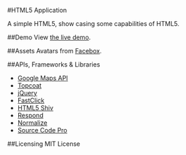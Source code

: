 #HTML5 Application

A simple HTML5, show casing some capabilities of HTML5.

##Demo
View [the live demo](https://ashmenhennett.github.io/HTML5-Application/).

##Assets
Avatars from [Facebox](http://facebox.io/).

##APIs, Frameworks & Libraries
- [Google Maps API](https://developers.google.com/maps/documentation/javascript/)
- [Topcoat](http://topcoat.io/)
- [jQuery](https://jquery.com/)
- [FastClick](https://github.com/ftlabs/fastclick)
- [HTML5 Shiv](https://github.com/aFarkas/html5shiv)
- [Respond](https://github.com/scottjehl/Respond)
- [Normalize](https://github.com/necolas/normalize.css)
- [Source Code Pro](https://github.com/adobe-fonts/source-code-pro)

##Licensing
MIT License
